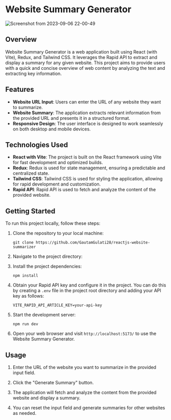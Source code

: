 # Website Summary Generator

![Screenshot from 2023-09-06 22-00-49](https://github.com/GautamGulati28/reactjs-website-summarizer/assets/101964337/c08226a3-bf81-4ab6-9fde-29306c0456c6)


## Overview

Website Summary Generator is a web application built using React (with Vite), Redux, and Tailwind CSS. It leverages the Rapid API to extract and display a summary for any given website. This project aims to provide users with a quick and concise overview of web content by analyzing the text and extracting key information.

## Features

- **Website URL Input**: Users can enter the URL of any website they want to summarize.
- **Website Summary**: The application extracts relevant information from the provided URL and presents it in a structured format.
- **Responsive Design**: The user interface is designed to work seamlessly on both desktop and mobile devices.

## Technologies Used

- **React with Vite**: The project is built on the React framework using Vite for fast development and optimized builds.
- **Redux**: Redux is used for state management, ensuring a predictable and centralized state.
- **Tailwind CSS**: Tailwind CSS is used for styling the application, allowing for rapid development and customization.
- **Rapid API**: Rapid API is used to fetch and analyze the content of the provided website.

## Getting Started

To run this project locally, follow these steps:

1. Clone the repository to your local machine:

   ```
   git clone https://github.com/GautamGulati28/reactjs-website-summarizer
   ```

2. Navigate to the project directory:

3. Install the project dependencies:

   ```
   npm install
   ```

4. Obtain your Rapid API key and configure it in the project. You can do this by creating a `.env` file in the project root directory and adding your API key as follows:

   ```
   VITE_RAPID_API_ARTICLE_KEY=your-api-key
   ```

5. Start the development server:

   ```
   npm run dev
   ```

6. Open your web browser and visit `http://localhost:5173/` to use the Website Summary Generator.

## Usage

1. Enter the URL of the website you want to summarize in the provided input field.

2. Click the "Generate Summary" button.

3. The application will fetch and analyze the content from the provided website and display a summary.

4. You can reset the input field and generate summaries for other websites as needed.
